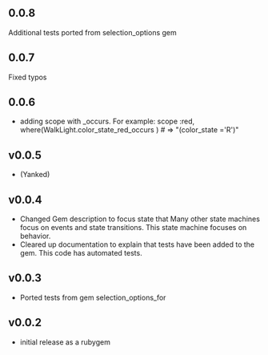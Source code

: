 ## 0.0.8
  Additional tests ported from selection_options gem

## 0.0.7
  Fixed typos
  
## 0.0.6
* adding scope with _occurs.  For example:
  scope :red,   where(WalkLight.color_state_red_occurs )     # => "(color_state ='R')"  

## v0.0.5
*  (Yanked)

## v0.0.4
* Changed Gem description to focus state that Many other state machines focus on events and state transitions.
This state machine focuses on behavior.
* Cleared up documentation to explain that tests have been added to the gem.  This code has automated tests.

## v0.0.3
* Ported tests from gem selection_options_for

## v0.0.2

* initial release as a rubygem
